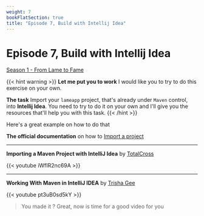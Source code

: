 ```yaml
---
weight: 7
bookFlatSection: true
title: "Episode 7, Build with Intellij Idea"
---
```


# Episode 7, Build with Intellij Idea

[Season 1 - From Lame to Fame](/docs/java/season_1/)

{{< hint warning >}}
**Let me put you to work**
I would like you to try to do this exercise on your own.

**The task**
Import your `lameapp` project, that's already under `Maven` control, into **Intellij Idea**.
You need to try to do it on your own and I'll give you the resources that'll help you with this task.
{{< /hint >}}

Here's a great example on how to do that

**The official documentation** on how to [Import a project](https://www.jetbrains.com/help/idea/2020.1/import-project-or-module-wizard.html?utm_campaign=IU&utm_content=2020.1&utm_medium=link&utm_source=product#top)

---

**Importing a Maven Project with IntelliJ Idea** by [TotalCross](https://www.youtube.com/channel/UCSXUBRBC4Ec3_o9R7-3XX-w)

{{< youtube iWfIR2nc69A >}}

---

**Working With Maven in IntelliJ IDEA** by [Trisha Gee](https://twitter.com/trisha_gee)

{{< youtube pt3uB0sd5kY >}}

> You made it ? 
> Great, now is time for a good video for you